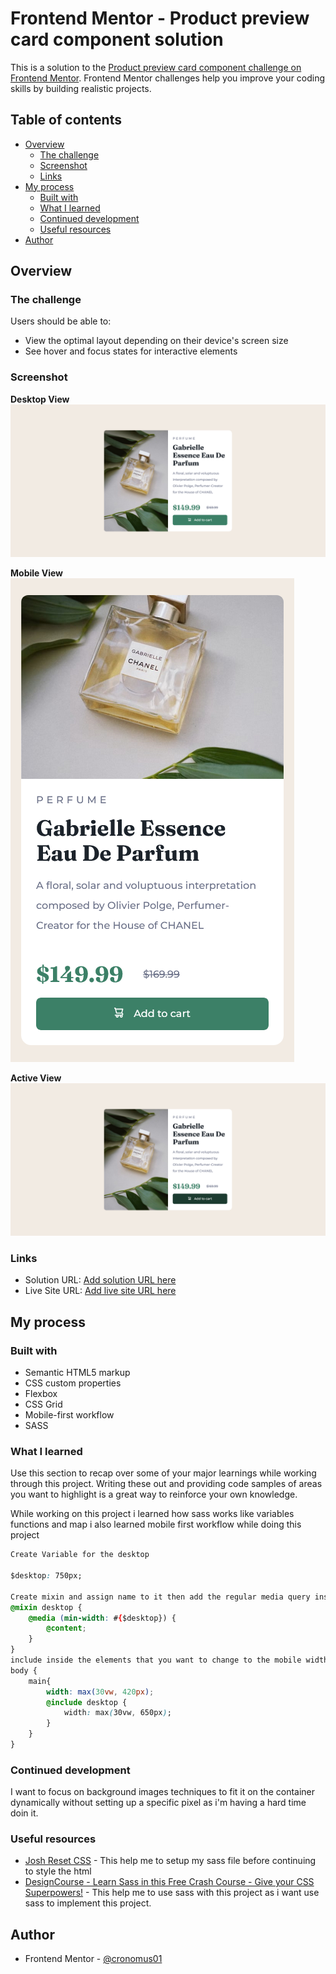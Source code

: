 # Frontend Mentor - Product preview card component solution

This is a solution to the [Product preview card component challenge on Frontend Mentor](https://www.frontendmentor.io/challenges/product-preview-card-component-GO7UmttRfa). Frontend Mentor challenges help you improve your coding skills by building realistic projects.

## Table of contents

- [Overview](#overview)
  - [The challenge](#the-challenge)
  - [Screenshot](#screenshot)
  - [Links](#links)
- [My process](#my-process)
  - [Built with](#built-with)
  - [What I learned](#what-i-learned)
  - [Continued development](#continued-development)
  - [Useful resources](#useful-resources)
- [Author](#author)

## Overview

### The challenge

Users should be able to:

- View the optimal layout depending on their device's screen size
- See hover and focus states for interactive elements

### Screenshot

**Desktop View**
![](./screenshots/desktop-view.png)

**Mobile View**
![](./screenshots/mobile-view.png)

**Active View**
![](./screenshots/active-view.png)

### Links

- Solution URL: [Add solution URL here](https://github.com/cronomus01/product-preview-card)
- Live Site URL: [Add live site URL here](https://cronomus01.github.io/product-preview-card/)

## My process

### Built with

- Semantic HTML5 markup
- CSS custom properties
- Flexbox
- CSS Grid
- Mobile-first workflow
- SASS

### What I learned

Use this section to recap over some of your major learnings while working through this project. Writing these out and providing code samples of areas you want to highlight is a great way to reinforce your own knowledge.

While working on this project i learned how sass works like variables functions and map i also learned mobile first workflow while doing this project

```css
Create Variable for the desktop

$desktop: 750px;

Create mixin and assign name to it then add the regular media query inside of the mixin and create @content inside;
@mixin desktop {
    @media (min-width: #{$desktop}) {
        @content;
    }
}
include inside the elements that you want to change to the mobile width to the desktop
body {
    main{
        width: max(30vw, 420px);
        @include desktop {
            width: max(30vw, 650px);
        }
    }
}
```

### Continued development

I want to focus on background images techniques to fit it on the container dynamically without setting up a specific pixel as i'm having a hard time doin it.

### Useful resources

- [Josh Reset CSS](https://www.joshwcomeau.com/css/custom-css-reset/) - This help me to setup my sass file before continuing to style the html
- [DesignCourse - Learn Sass in this Free Crash Course - Give your CSS Superpowers!](https://www.youtube.com/watch?v=roywYSEPSvc&list=PLNLc4ci5XNOYqDkYElIWITCRdfJaT6Fae&index=1) - This help me to use sass with this project as i want use sass to implement this project.

## Author

- Frontend Mentor - [@cronomus01](https://www.frontendmentor.io/profile/cronomus01)
